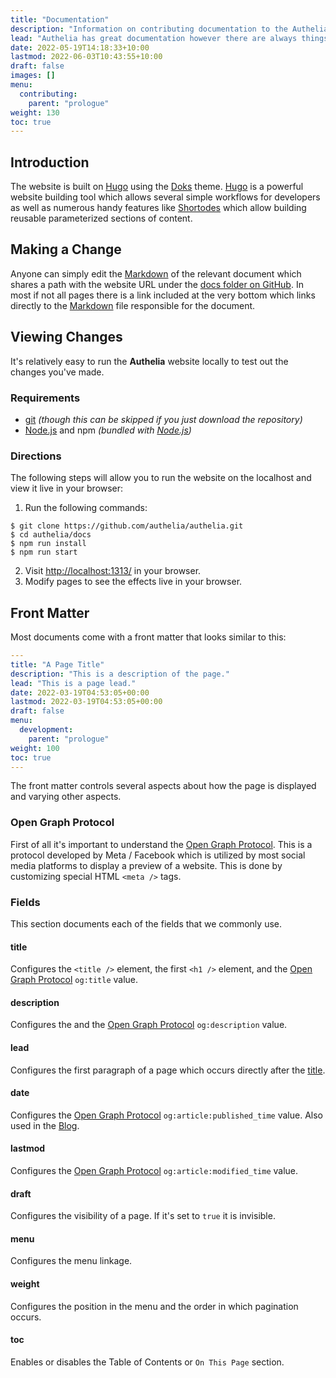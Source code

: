 ```yaml
---
title: "Documentation"
description: "Information on contributing documentation to the Authelia project."
lead: "Authelia has great documentation however there are always things that can be added. This section describes the contribution process for the documentation even though it's incredibly easy."
date: 2022-05-19T14:18:33+10:00
lastmod: 2022-06-03T10:43:55+10:00
draft: false
images: []
menu:
  contributing:
    parent: "prologue"
weight: 130
toc: true
---
```


## Introduction

The website is built on [Hugo] using the [Doks] theme. [Hugo] is a powerful website building tool which allows several
simple workflows for developers as well as numerous handy features like [Shortodes] which allow building reusable
parameterized sections of content.

## Making a Change

Anyone can simply edit the [Markdown] of the relevant document which shares a path with the website URL under the
[docs folder on GitHub]. In most if not all pages there is a link included at the very bottom which links directly to
the [Markdown] file responsible for the document.

## Viewing Changes

It's relatively easy to run the **Authelia** website locally to test out the changes you've made.

### Requirements

- [git] _(though this can be skipped if you just download the repository)_
- [Node.js] and npm _(bundled with [Node.js])_

### Directions

The following steps will allow you to run the website on the localhost and view it live in your browser:

1. Run the following commands:
  ```console
  $ git clone https://github.com/authelia/authelia.git
  $ cd authelia/docs
  $ npm run install
  $ npm run start
  ```
2. Visit [http://localhost:1313/](http://localhost:1313/) in your browser.
3. Modify pages to see the effects live in your browser.

## Front Matter

Most documents come with a front matter that looks similar to this:

```yaml
---
title: "A Page Title"
description: "This is a description of the page."
lead: "This is a page lead."
date: 2022-03-19T04:53:05+00:00
lastmod: 2022-03-19T04:53:05+00:00
draft: false
menu:
  development:
    parent: "prologue"
weight: 100
toc: true
---
```

The front matter controls several aspects about how the page is displayed and varying other aspects.

### Open Graph Protocol

First of all it's important to understand the [Open Graph Protocol]. This is a protocol developed by Meta / Facebook
which is utilized by most social media platforms to display a preview of a website. This is done by customizing special
HTML `<meta />` tags.

### Fields

This section documents each of the fields that we commonly use.

#### title

Configures the `<title />` element, the first `<h1 />` element, and the [Open Graph Protocol] `og:title` value.

#### description

Configures the and the [Open Graph Protocol] `og:description` value.

#### lead

Configures the first paragraph of a page which occurs directly after the [title](#title).

#### date

Configures the [Open Graph Protocol] `og:article:published_time` value. Also used in the [Blog](../../blog).

#### lastmod

Configures the [Open Graph Protocol] `og:article:modified_time` value.

#### draft

Configures the visibility of a page. If it's set to `true` it is invisible.

#### menu

Configures the menu linkage.

#### weight

Configures the position in the menu and the order in which pagination occurs.

#### toc

Enables or disables the Table of Contents or `On This Page` section.

[docs folder on GitHub]: https://github.com/authelia/authelia/tree/master/docs
[Hugo]: https://gohugo.io/
[Shortodes]: https://gohugo.io/content-management/shortcodes/
[Doks]: https://getdoks.org/
[Markdown]: https://www.markdownguide.org/
[git]: https://git-scm.com/
[Node.js]: https://nodejs.org/en/
[Open Graph Protocol]: https://ogp.me/
